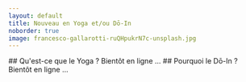```yaml
---
layout: default
title: Nouveau en Yoga et/ou Dō-In
noborder: true
image: francesco-gallarotti-ruQHpukrN7c-unsplash.jpg
---
```


<div class="block" markdown="1">
## Qu'est-ce que le Yoga ?
Bientôt en ligne ...
## Pourquoi le Dō-In ?
Bientôt en ligne ...
</div>